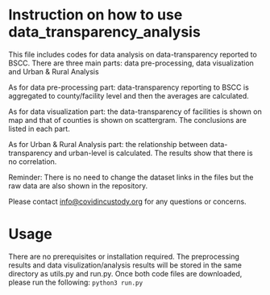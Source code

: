 # Instruction on how to use data_transparency_analysis
This file includes codes for data analysis on data-transparency reported to BSCC. There are three main parts: data pre-processing, data visualization and Urban & Rural Analysis

As for data pre-processing part: data-transparency reporting to BSCC is aggregated to county/facility level and then the averages are calculated.

As for data visualization part: the data-transparency of facilities is shown on map and that of counties is shown on scattergram. The conclusions are listed in each part.

As for Urban & Rural Analysis part: the relationship between data-transparency and urban-level is calculated. The results show that there is no correlation.

Reminder: There is no need to change the dataset links in the files but the raw data are also shown in the repository.

Please contact info@covidincustody.org for any questions or concerns.

# Usage
There are no prerequisites or installation required. The preprocessing results and data visulization/analysis results will be stored in the same directory as utils.py and run.py. Once both code files are downloaded, please run the following:
```python3 run.py```
